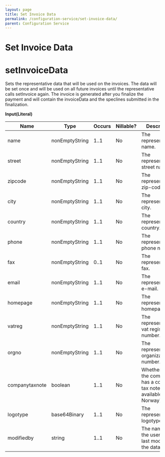 ```yaml
---
layout: page
title: Set Invoice Data
permalink: /configuration-service/set-invoice-data/
parent: Configuration Service
---
```


# Set Invoice Data 
  
# setInvoiceData
Sets the representative data that will be used on the invoices. The data
will be set once and will be used on all future invoices until the
representative calls setInvoice again.
The invoice is generated after you finalize the payment and will contain
the invoiceData and the speclines submitted in the finalization.
 
**Input(Literal)**
  
| Name           | Type           | Occurs | Nillable? | Description                                                                  |
|----------------|----------------|--------|-----------|------------------------------------------------------------------------------|
| name           | nonEmptyString | 1..1   | No        | The representative's name.                                                   |
| street         | nonEmptyString | 1..1   | No        | The representative's street name.                                            |
| zipcode        | nonEmptyString | 1..1   | No        | The representative's zip-code.                                               |
| city           | nonEmptyString | 1..1   | No        | The representative's city.                                                   |
| country        | nonEmptyString | 1..1   | No        | The representative's country.                                                |
| phone          | nonEmptyString | 1..1   | No        | The representative's phone number.                                           |
| fax            | nonEmptyString | 0..1   | No        | The representative's fax.                                                    |
| email          | nonEmptyString | 1..1   | No        | The representative's e-mail.                                                 |
| homepage       | nonEmptyString | 1..1   | No        | The representative's homepage.                                               |
| vatreg         | nonEmptyString | 1..1   | No        | The representative's vat registration number.                                |
| orgno          | nonEmptyString | 1..1   | No        | The representative's organization number.                                    |
| companytaxnote | boolean        | 1..1   | No        | Whether or not the company has a company tax note (Not available in Norway). |
| logotype       | base64Binary   | 1..1   | No        | The representative's logotype.                                               |
| modifiedby     | string         | 1..1   | No        | The name of the user that last modified the data.                            |
